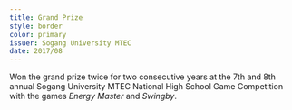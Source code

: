 ```yaml
---
title: Grand Prize
style: border
color: primary
issuer: Sogang University MTEC
date: 2017/08
---
```


Won the grand prize twice for two consecutive years at the 7th and 8th annual Sogang University MTEC National High School Game Competition with the games *Energy Master* and *Swingby*.